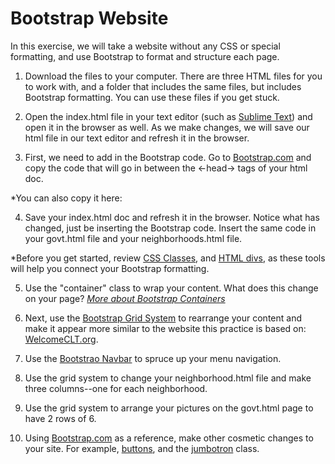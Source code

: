 # Bootstrap Website

In this exercise, we will take a website without any CSS or special formatting, and use Bootstrap to format and structure each page.

1. Download the files to your computer. There are three HTML files for you to work with, and a folder that includes the same files, but includes Bootstrap formatting. You can use these files if you get stuck.

2. Open the index.html file in your text editor (such as <a href="www.sublimetext.com">Sublime Text</a>) and open it in the browser as well. As we make changes, we will save our html file in our text editor and refresh it in the browser.

3. First, we need to add in the Bootstrap code. Go to <a href="www.bootstrap.com">Bootstrap.com</a> and copy the code that will go in between the <-head-> tags of your html doc.
 
 *You can also copy it here:
 <blockquote>
 <link rel="stylesheet" href="https://stackpath.bootstrapcdn.com/bootstrap/4.1.3/css/bootstrap.min.css" integrity="sha384-MCw98/SFnGE8fJT3GXwEOngsV7Zt27NXFoaoApmYm81iuXoPkFOJwJ8ERdknLPMO" crossorigin="anonymous">
<script src="https://code.jquery.com/jquery-3.3.1.slim.min.js" integrity="sha384-q8i/X+965DzO0rT7abK41JStQIAqVgRVzpbzo5smXKp4YfRvH+8abtTE1Pi6jizo" crossorigin="anonymous"></script>
<script src="https://cdnjs.cloudflare.com/ajax/libs/popper.js/1.14.3/umd/popper.min.js" integrity="sha384-ZMP7rVo3mIykV+2+9J3UJ46jBk0WLaUAdn689aCwoqbBJiSnjAK/l8WvCWPIPm49" crossorigin="anonymous"></script>
<script src="https://stackpath.bootstrapcdn.com/bootstrap/4.1.3/js/bootstrap.min.js" integrity="sha384-ChfqqxuZUCnJSK3+MXmPNIyE6ZbWh2IMqE241rYiqJxyMiZ6OW/JmZQ5stwEULTy" crossorigin="anonymous"></script> </blockquote>

4. Save your index.html doc and refresh it in the browser. Notice what has changed, just be inserting the Bootstrap code. Insert the same code in your govt.html file and your neighborhoods.html file.

*Before you get started, review <a href="https://www.w3schools.com/cssref/sel_class.asp">CSS Classes</a>, and <a href="https://www.w3schools.com/tags/tag_div.asp">HTML divs</a>, as these tools will help you connect your Bootstrap formatting.

5. Use the "container" class to wrap your content. What does this change on your page? <a href="https://www.quackit.com/bootstrap/bootstrap_4/tutorial/bootstrap_containers.cfm"><em>More about Bootstrap Containers</em></a>

6. Next, use the <a href="https://getbootstrap.com/docs/4.0/layout/grid/">Bootstrap Grid System</a> to rearrange your content and make it appear more similar to the website this practice is based on: <a href="www.welcomeclt.org">WelcomeCLT.org</a>.

7. Use the <a href="https://getbootstrap.com/docs/4.0/components/navbar/">Bootstrao Navbar</a> to spruce up your menu navigation.

8. Use the grid system to change your neighborhood.html file and make three columns--one for each neighborhood.

9. Use the grid system to arrange your pictures on the govt.html page to have 2 rows of 6.
 
10. Using <a href="https://getbootstrap.com/docs/4.0/components/alerts/">Bootstrap.com</a> as a reference, make other cosmetic changes to your site. For example, <a href="https://getbootstrap.com/docs/4.0/components/buttons/">buttons</a>, and the <a href="https://getbootstrap.com/docs/4.0/components/jumbotron/">jumbotron</a> class.

